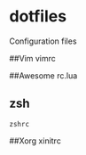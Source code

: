 # dotfiles
Configuration files

##Vim
    vimrc

##Awesome
    rc.lua

## zsh
    zshrc

##Xorg
    xinitrc

